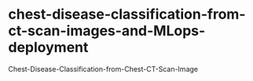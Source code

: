 # chest-disease-classification-from-ct-scan-images-and-MLops-deployment
Chest-Disease-Classification-from-Chest-CT-Scan-Image
